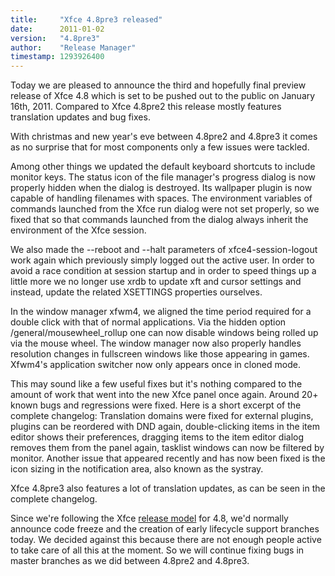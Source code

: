 ```yaml
---
title:     "Xfce 4.8pre3 released"
date:      2011-01-02
version:   "4.8pre3"
author:    "Release Manager"
timestamp: 1293926400
---
```


Today we are pleased to announce the third and hopefully final preview release of Xfce 4.8 which is set to be pushed out to the public on January 16th, 2011. Compared to Xfce 4.8pre2 this release mostly features translation updates and bug fixes.

With christmas and new year's eve between 4.8pre2 and 4.8pre3 it comes as no surprise that for most components only a few issues were tackled.

Among other things we updated the default keyboard shortcuts to include monitor keys. The status icon of the file manager's progress dialog is now properly hidden when the dialog is destroyed. Its wallpaper plugin is now capable of handling filenames with spaces. The environment variables of commands launched from the Xfce run dialog were not set properly, so we fixed that so that commands launched from the dialog always inherit the environment of the Xfce session.

We also made the --reboot and --halt parameters of xfce4-session-logout work again which previously simply logged out the active user. In order to avoid a race condition at session startup and in order to speed things up a little more we no longer use xrdb to update xft and cursor settings and instead, update the related XSETTINGS properties ourselves.

In the window manager xfwm4, we aligned the time period required for a double click with that of normal applications. Via the hidden option /general/mousewheel_rollup one can now disable windows being rolled up via the mouse wheel. The window manager now also properly handles resolution changes in fullscreen windows like those appearing in games. Xfwm4's application switcher now only appears once in cloned mode.

This may sound like a few useful fixes but it\'s nothing compared to the amount of work that went into the new Xfce panel once again. Around 20+ known bugs and regressions were fixed. Here is a short excerpt of the complete changelog: Translation domains were fixed for external plugins, plugins can be reordered with DND again, double-clicking items in the item editor shows their preferences, dragging items to the item editor dialog removes them from the panel again, tasklist windows can now be filtered by monitor. Another issue that appeared recently and has now been fixed is the icon sizing in the notification area, also known as the systray.

Xfce 4.8pre3 also features a lot of translation updates, as can be seen in the complete changelog.

Since we're following the Xfce <a href="/about/releasemodel">release model</a> for 4.8, we'd normally announce code freeze and the creation of early lifecycle support branches today. We decided against this because there are not enough people active to take care of all this at the moment. So we will continue fixing bugs in master branches as we did between 4.8pre2 and 4.8pre3.
